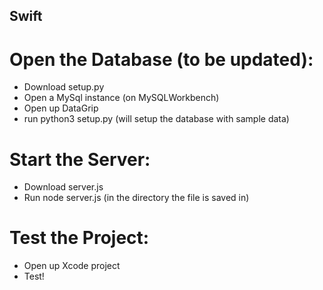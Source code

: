 ## Swift

# Open the Database (to be updated):
- Download setup.py
- Open a MySql instance (on MySQLWorkbench)
- Open up DataGrip
- run python3 setup.py (will setup the database with sample data)

# Start the Server:
- Download server.js 
- Run node server.js (in the directory the file is saved in)

# Test the Project:
- Open up Xcode project
- Test!
